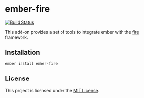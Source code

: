 # ember-fire

[![Build Status](https://travis-ci.org/256dpi/ember-fire.svg?branch=master)](https://travis-ci.org/256dpi/ember-fire)

This add-on provides a set of tools to integrate ember with the [fire](https://github.com/256dpi/fire) framework.

## Installation

```
ember install ember-fire
```

## License

This project is licensed under the [MIT License](LICENSE.md).
